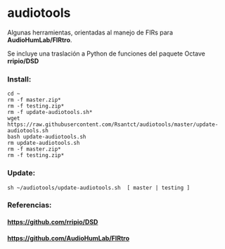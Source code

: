 # audiotools

Algunas herramientas, orientadas al manejo de FIRs para **AudioHumLab/FIRtro**.

Se incluye una traslación a Python de funciones del paquete Octave **rripio/DSD**

### Install:


    cd ~
    rm -f master.zip*
    rm -f testing.zip*
    rm -f update-audiotools.sh*
    wget https://raw.githubusercontent.com/Rsantct/audiotools/master/update-audiotools.sh
    bash update-audiotools.sh
    rm update-audiotools.sh
    rm -f master.zip*
    rm -f testing.zip*

### Update:

    sh ~/audiotools/update-audiotools.sh  [ master | testing ]

### Referencias:
#### https://github.com/rripio/DSD
#### https://github.com/AudioHumLab/FIRtro

